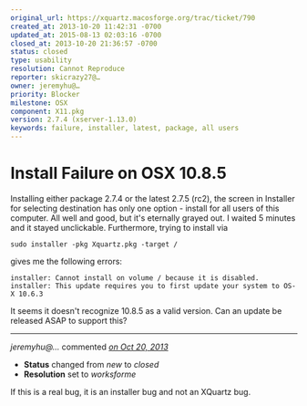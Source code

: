 ```yaml
---
original_url: https://xquartz.macosforge.org/trac/ticket/790
created_at: 2013-10-20 11:42:31 -0700
updated_at: 2015-08-13 02:03:16 -0700
closed_at: 2013-10-20 21:36:57 -0700
status: closed
type: usability
resolution: Cannot Reproduce
reporter: skicrazy27@…
owner: jeremyhu@…
priority: Blocker
milestone: OSX
component: X11.pkg
version: 2.7.4 (xserver-1.13.0)
keywords: failure, installer, latest, package, all users
---
```


Install Failure on OSX 10.8.5
=============================


Installing either package 2.7.4 or the latest 2.7.5 (rc2), the screen in Installer for selecting destination has only one option - install for all users of this computer. All well and good, but it's eternally grayed out. I waited 5 minutes and it stayed unclickable. Furthermore, trying to install via

    sudo installer -pkg Xquartz.pkg -target /

gives me the following errors:

    installer: Cannot install on volume / because it is disabled.
    installer: This update requires you to first update your system to OS-X 10.6.3

It seems it doesn't recognize 10.8.5 as a valid version. Can an update be released ASAP to support this?



---

*jeremyhu@…* commented *[on Oct 20, 2013](https://xquartz.macosforge.org/trac/ticket/790#comment:1 "October 20, 2013 at 9:36 PM PDT")*

-   **Status** changed from *new* to *closed*
-   **Resolution** set to *worksforme*

If this is a real bug, it is an installer bug and not an XQuartz bug.



